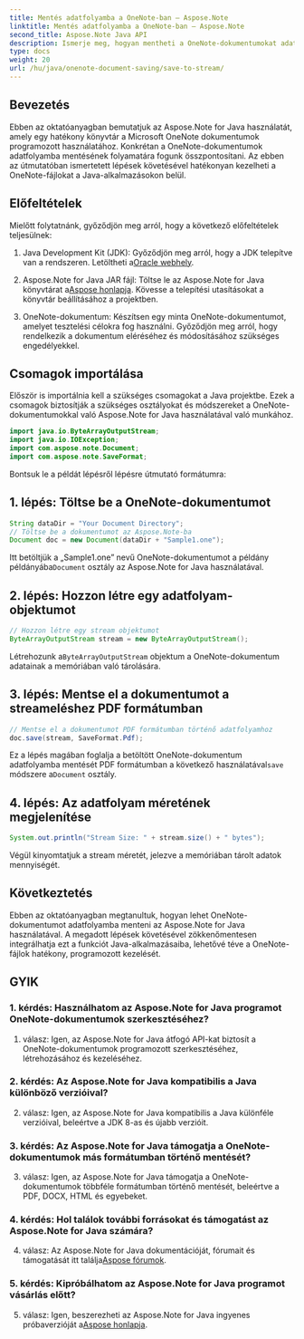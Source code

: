 ```yaml
---
title: Mentés adatfolyamba a OneNote-ban – Aspose.Note
linktitle: Mentés adatfolyamba a OneNote-ban – Aspose.Note
second_title: Aspose.Note Java API
description: Ismerje meg, hogyan mentheti a OneNote-dokumentumokat adatfolyamba Java nyelven az Aspose.Note segítségével. Könnyedén integrálhatja ezt a funkciót alkalmazásaiba.
type: docs
weight: 20
url: /hu/java/onenote-document-saving/save-to-stream/
---
```

## Bevezetés

Ebben az oktatóanyagban bemutatjuk az Aspose.Note for Java használatát, amely egy hatékony könyvtár a Microsoft OneNote dokumentumok programozott használatához. Konkrétan a OneNote-dokumentumok adatfolyamba mentésének folyamatára fogunk összpontosítani. Az ebben az útmutatóban ismertetett lépések követésével hatékonyan kezelheti a OneNote-fájlokat a Java-alkalmazásokon belül.

## Előfeltételek

Mielőtt folytatnánk, győződjön meg arról, hogy a következő előfeltételek teljesülnek:

1.  Java Development Kit (JDK): Győződjön meg arról, hogy a JDK telepítve van a rendszeren. Letöltheti a[Oracle webhely](https://www.oracle.com/java/technologies/javase-jdk11-downloads.html).
   
2.  Aspose.Note for Java JAR fájl: Töltse le az Aspose.Note for Java könyvtárat a[Aspose honlapja](https://releases.aspose.com/note/java/). Kövesse a telepítési utasításokat a könyvtár beállításához a projektben.

3. OneNote-dokumentum: Készítsen egy minta OneNote-dokumentumot, amelyet tesztelési célokra fog használni. Győződjön meg arról, hogy rendelkezik a dokumentum eléréséhez és módosításához szükséges engedélyekkel.

## Csomagok importálása

Először is importálnia kell a szükséges csomagokat a Java projektbe. Ezek a csomagok biztosítják a szükséges osztályokat és módszereket a OneNote-dokumentumokkal való Aspose.Note for Java használatával való munkához.

```java
import java.io.ByteArrayOutputStream;
import java.io.IOException;
import com.aspose.note.Document;
import com.aspose.note.SaveFormat;
```

Bontsuk le a példát lépésről lépésre útmutató formátumra:

## 1. lépés: Töltse be a OneNote-dokumentumot

```java
String dataDir = "Your Document Directory";
// Töltse be a dokumentumot az Aspose.Note-ba
Document doc = new Document(dataDir + "Sample1.one");
```

 Itt betöltjük a „Sample1.one” nevű OneNote-dokumentumot a példány példányába`Document` osztály az Aspose.Note for Java használatával.

## 2. lépés: Hozzon létre egy adatfolyam-objektumot

```java
// Hozzon létre egy stream objektumot
ByteArrayOutputStream stream = new ByteArrayOutputStream();
```

 Létrehozunk a`ByteArrayOutputStream` objektum a OneNote-dokumentum adatainak a memóriában való tárolására.

## 3. lépés: Mentse el a dokumentumot a streameléshez PDF formátumban

```java
// Mentse el a dokumentumot PDF formátumban történő adatfolyamhoz
doc.save(stream, SaveFormat.Pdf);
```

 Ez a lépés magában foglalja a betöltött OneNote-dokumentum adatfolyamba mentését PDF formátumban a következő használatával`save` módszere a`Document` osztály.

## 4. lépés: Az adatfolyam méretének megjelenítése

```java
System.out.println("Stream Size: " + stream.size() + " bytes");
```

Végül kinyomtatjuk a stream méretét, jelezve a memóriában tárolt adatok mennyiségét.

## Következtetés

Ebben az oktatóanyagban megtanultuk, hogyan lehet OneNote-dokumentumot adatfolyamba menteni az Aspose.Note for Java használatával. A megadott lépések követésével zökkenőmentesen integrálhatja ezt a funkciót Java-alkalmazásaiba, lehetővé téve a OneNote-fájlok hatékony, programozott kezelését.

## GYIK

### 1. kérdés: Használhatom az Aspose.Note for Java programot OneNote-dokumentumok szerkesztéséhez?

1. válasz: Igen, az Aspose.Note for Java átfogó API-kat biztosít a OneNote-dokumentumok programozott szerkesztéséhez, létrehozásához és kezeléséhez.

### 2. kérdés: Az Aspose.Note for Java kompatibilis a Java különböző verzióival?

2. válasz: Igen, az Aspose.Note for Java kompatibilis a Java különféle verzióival, beleértve a JDK 8-as és újabb verzióit.

### 3. kérdés: Az Aspose.Note for Java támogatja a OneNote-dokumentumok más formátumban történő mentését?

3. válasz: Igen, az Aspose.Note for Java támogatja a OneNote-dokumentumok többféle formátumban történő mentését, beleértve a PDF, DOCX, HTML és egyebeket.

### 4. kérdés: Hol találok további forrásokat és támogatást az Aspose.Note for Java számára?

4. válasz: Az Aspose.Note for Java dokumentációját, fórumait és támogatását itt találja[Aspose fórumok](https://forum.aspose.com/c/note/28).

### 5. kérdés: Kipróbálhatom az Aspose.Note for Java programot vásárlás előtt?

 5. válasz: Igen, beszerezheti az Aspose.Note for Java ingyenes próbaverzióját a[Aspose honlapja](https://releases.aspose.com/).